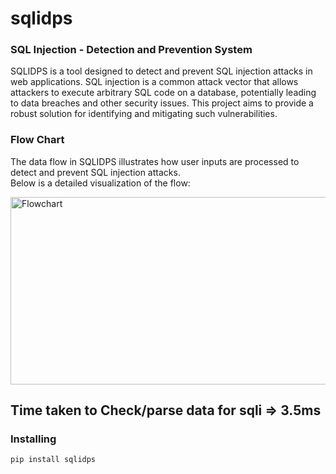 # sqlidps
### SQL Injection - Detection and Prevention System

SQLIDPS is a tool designed to detect and prevent SQL injection attacks in web applications. SQL injection is a common attack vector that allows attackers to execute arbitrary SQL code on a database, potentially leading to data breaches and other security issues. This project aims to provide a robust solution for identifying and mitigating such vulnerabilities.

### Flow Chart
The data flow in SQLIDPS illustrates how user inputs are processed to detect and prevent SQL injection attacks.  
Below is a detailed visualization of the flow:

<img src="flowchart.png" alt="Flowchart" width="600" height="300">

## Time taken to Check/parse data for sqli => **3.5ms**

### Installing 
```
pip install sqlidps
```

